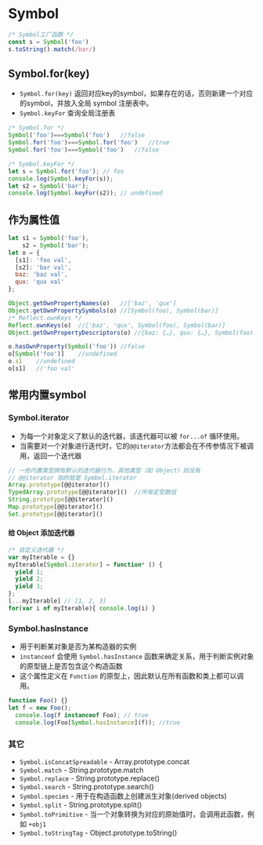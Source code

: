 # Symbol

```js
/* Symbol工厂函数 */
const s = Symbol('foo')
s.toString().match(/bar/)
```

## Symbol.for(key)

- `Symbol.for(key)` 返回对应key的symbol，如果存在的话，否则新建一个对应的symbol，并放入全局 symbol 注册表中。
- `Symbol.keyFor` 查询全局注册表

```js
/* Symbol.for */
Symbol('foo')===Symbol('foo')	//false
Symbol.for('foo')===Symbol.for('foo')	//true
Symbol.for('foo')===Symbol('foo')	//false

/* Symbol.keyFor */
let s = Symbol.for('foo'); // foo
console.log(Symbol.keyFor(s));
let s2 = Symbol('bar'); 
console.log(Symbol.keyFor(s2)); // undefined
```

## 作为属性值

```js
let s1 = Symbol('foo'),
	s2 = Symbol('bar');
let o = {
  [s1]: 'foo val',
  [s2]: 'bar val',
  baz: 'baz val',
  qux: 'qux val'
};

Object.getOwnPropertyNames(o)	//['baz', 'qux']
Object.getOwnPropertySymbols(o)	//[Symbol(foo), Symbol(bar)]
/* Reflect.ownKeys */
Reflect.ownKeys(o)	//['baz', 'qux', Symbol(foo), Symbol(bar)]
Object.getOwnPropertyDescriptors(o)	//{baz: {…}, qux: {…}, Symbol(foo): {…}, Symbol(bar): {…}}

o.hasOwnProperty(Symbol('foo'))	//false
o[Symbol('foo')]	//undefined
o.s1	//undefined
o[s1]	//'foo val'
```

## 常用内置symbol

### Symbol.iterator

- 为每一个对象定义了默认的迭代器，该迭代器可以被 `for...of` 循环使用。
- 当需要对一个对象进行迭代时，它的`@@iterator`方法都会在不传参情况下被调用，返回一个迭代器

```js
// 一些内置类型拥有默认的迭代器行为，其他类型（如 Object）则没有
// @@iterator 指的就是 Symbol.iterator 
Array.prototype[@@iterator]()
TypedArray.prototype[@@iterator]()	//所有定型数组
String.prototype[@@iterator]()
Map.prototype[@@iterator]()
Set.prototype[@@iterator]()
```

#### 给 Object 添加迭代器

```js
/* 自定义迭代器 */
var myIterable = {}
myIterable[Symbol.iterator] = function* () {
  yield 1;
  yield 2;
  yield 3;
};
[...myIterable] // [1, 2, 3]
for(var i of myIterable){ console.log(i) }
```



### Symbol.hasInstance

- 用于判断某对象是否为某构造器的实例
- `instanceof` 会使用 `Symbol.hasInstance` 函数来确定关系，用于判断实例对象的原型链上是否包含这个构造函数
- 这个属性定义在 `Function` 的原型上，因此默认在所有函数和类上都可以调用。

```js
function Foo() {}
let f = new Foo();
  console.log(f instanceof Foo); // true
  console.log(Foo[Symbol.hasInstance](f)); //true
```



### 其它

- `Symbol.isConcatSpreadable` - Array.prototype.concat
- `Symbol.match` - String.prototype.match
- `Symbol.replace` - String.prototype.replace()
- `Symbol.search` - String.prototype.search()
- `Symbol.species` - 用于在构造函数上创建派生对象(derived objects)
- `Symbol.split` - String.prototype.split()
- `Symbol.toPrimitive` - 当一个对象转换为对应的原始值时，会调用此函数，例如 `+obj1`
- `Symbol.toStringTag` - Object.prototype.toString()



